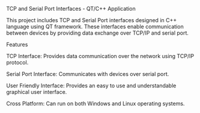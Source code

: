 TCP and Serial Port Interfaces - QT/C++ Application


This project includes TCP and Serial Port interfaces designed in C++ language using QT framework. These interfaces enable communication between devices by providing data exchange over TCP/IP and serial port.


Features

TCP Interface: Provides data communication over the network using TCP/IP protocol.

Serial Port Interface: Communicates with devices over serial port.

User Friendly Interface: Provides an easy to use and understandable graphical user interface.

Cross Platform: Can run on both Windows and Linux operating systems.
